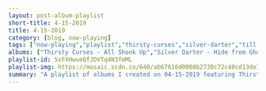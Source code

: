 ```yaml
---
layout: post-album-playlist
short-title: 4-15-2019
title: 4-15-2019
category: [blog, now-playing]
tags: ["now-playing","playlist","thirsty-curses","silver-darter","till-i-fall","flawed-hearts-and-the-waiting-room","jank","perspective,-a-lovely-hand-to-hold","perspective,-a-lovely-hand-to-hold","sports.","charmer","oso-oso","i-kill-giants","maynard-ferguson"]
albums: ["Thirsty Curses - All Shook Up","Silver Darter - Hide from Ghosts","Till I Fall - Till I Fall","Flawed Hearts and the Waiting Room - Patchwork","Jank - Versace Summer","Perspective, a Lovely Hand to Hold - Play Pretend","Perspective, a Lovely Hand to Hold - Autonomy","sports. - Demon Daze","Charmer - Charmer","Oso Oso - Real Stories of True People Who Kind of Looked Like Monsters...","I Kill Giants - I Kill Giants","Maynard Ferguson - This Is Jazz #16"]
playlist-id: 5xFXHwueQfJDVTq4N3fmML
playlist-img: https://mosaic.scdn.co/640/ab67616d0000b2730c72c40cd13de7f82cec0d31ab67616d0000b2735da592145ab7e96601d99b5fab67616d0000b2736b8f075aa9943117ea5ca8adab67616d0000b2738519cbf847143ceb85acfc3e
summary: "A playlist of albums I created on 04-15-2019 featuring Thirsty Curses, Silver Darter, Till I Fall, Flawed Hearts and the Waiting Room, Jank, Perspective, a Lovely Hand to Hold, Perspective, a Lovely Hand to Hold, sports., Charmer, Oso Oso, I Kill Giants, and Maynard Ferguson"
---
```

